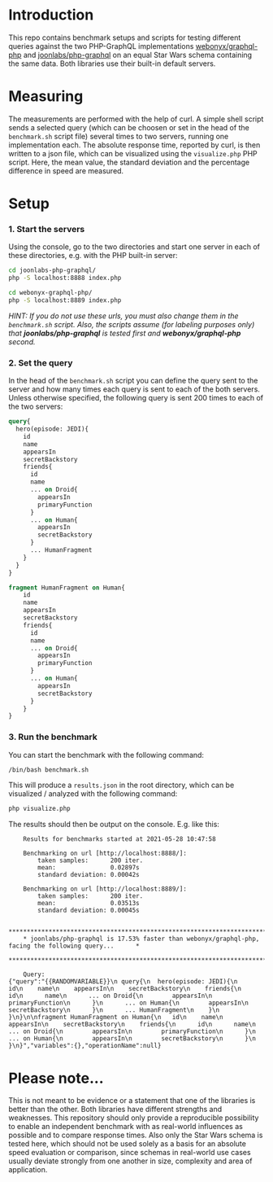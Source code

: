# Introduction
This repo contains benchmark setups and scripts for testing different queries against the 
two PHP-GraphQL implementations [webonyx/graphql-php](https://github.com/webonyx/graphql-php) and [joonlabs/php-graphql](https://github.com/joonlabs/php-graphql) on an equal Star Wars schema containing the same data.
Both libraries use their built-in default servers.

# Measuring
The measurements are performed with the help of curl. A simple shell script sends a selected query (which can be choosen or set in the head of the `benchmark.sh` script file) several times to two servers, running one implementation each. The absolute response time, reported by curl, is then written to a json file, which can be visualized using the `visualize.php` PHP script. Here, the mean value, the standard deviation and the percentage difference in speed are measured.

# Setup
### 1. Start the servers
Using the console, go to the two directories and start one server in each of these directories, e.g. with the PHP built-in server:
```bash
cd joonlabs-php-graphql/
php -S localhost:8888 index.php 
```

```bash
cd webonyx-graphql-php/
php -S localhost:8889 index.php 
```

*HINT: If you do not use these urls, you must also change them in the `benchmark.sh` script. Also, the scripts assume (for labeling purposes only) that **joonlabs/php-graphql** is tested first and **webonyx/graphql-php** second.* 


### 2. Set the query
In the head of the `benchmark.sh` script you can define the query sent to the server and how many times each query is sent to each of the both servers.
Unless otherwise specified, the following query is sent 200 times to each of the two servers:
```graphql
query{
  hero(episode: JEDI){
    id
    name
    appearsIn
    secretBackstory
    friends{
      id
      name
      ... on Droid{
        appearsIn
        primaryFunction
      }
      ... on Human{
        appearsIn
        secretBackstory
      }
      ... HumanFragment
    }
  }
}

fragment HumanFragment on Human{
    id
    name
    appearsIn
    secretBackstory
    friends{
      id
      name
      ... on Droid{
        appearsIn
        primaryFunction
      }
      ... on Human{
        appearsIn
        secretBackstory
      }
    }
}
```
### 3. Run the benchmark
You can start the benchmark with the following command:
```bash
/bin/bash benchmark.sh
```
This will produce a `results.json` in the root directory, which can be visualized / analyzed with the following command:
```bash
php visualize.php 
```
The results should then be output on the console. E.g. like this:
```
    Results for benchmarks started at 2021-05-28 10:47:58

    Benchmarking on url [http://localhost:8888/]:
        taken samples:      200 iter.
        mean:               0.02897s
        standard deviation: 0.00042s
    
    Benchmarking on url [http://localhost:8889/]:
        taken samples:      200 iter.
        mean:               0.03513s
        standard deviation: 0.00045s
    
    ******************************************************************************************************
    * joonlabs/php-graphql is 17.53% faster than webonyx/graphql-php, facing the following query...      *
    ******************************************************************************************************
    
    Query:
{"query":"{{RANDOMVARIABLE}}\n query{\n  hero(episode: JEDI){\n    id\n    name\n    appearsIn\n    secretBackstory\n    friends{\n      id\n      name\n      ... on Droid{\n        appearsIn\n        primaryFunction\n      }\n      ... on Human{\n        appearsIn\n        secretBackstory\n      }\n      ... HumanFragment\n    }\n  }\n}\n\nfragment HumanFragment on Human{\n	id\n    name\n    appearsIn\n    secretBackstory\n    friends{\n      id\n      name\n      ... on Droid{\n        appearsIn\n        primaryFunction\n      }\n      ... on Human{\n        appearsIn\n        secretBackstory\n      }\n    }\n}","variables":{},"operationName":null}
```

# Please note...
This is not meant to be evidence or a statement that one of the libraries is better than the other. Both libraries have different strengths and weaknesses. This repository should only provide a reproducible possibility to enable an independent benchmark with as real-world influences as possible and to compare response times. Also only the Star Wars schema is tested here, which should not be used solely as a basis for an absolute speed evaluation or comparison, since schemas in real-world use cases usually deviate strongly from one another in size, complexity and area of application.